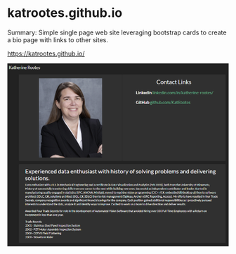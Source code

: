 # katrootes.github.io

Summary:
Simple single page web site leveraging bootstrap cards to create a bio page with links to other sites.


https://katrootes.github.io/

![BIO Page](WebSite.png)

